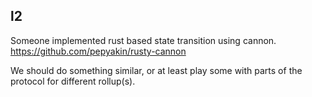 ## l2

Someone implemented rust based state transition using cannon.
https://github.com/pepyakin/rusty-cannon

We should do something similar, or at least play some with parts of the protocol for different rollup(s).
